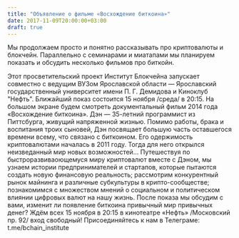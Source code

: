 ```yaml
---
title: "Объявление о фильме «Восхождение биткоина»"
date: 2017-11-09T20:00:00+03:00
draft: true
---
```


Мы продолжаем просто и понятно рассказывать про криптовалюты и блокчейн. Параллельно с семинарами и миатапами мы планируем показать и обсудить несколько фильмов про биткойн.
<!--more-->

Этот просветительский проект Институт Блокчейна запускает совместно с ведущим ВУЗом Ярославской области — Ярославский государственный университет имени П. Г. Демидова и Киноклуб "Нефть".
Ближайший показ состоится 15 ноября /среда/ в 20:15. На большом экране будем смотреть документальный фильм 2014 года «Восхождение биткоина».
Дэн — 35-летний программист из Питтсбурга, живущий напряженной жизнью. Помимо работы, брака и воспитания троих сыновей, Дэн посвящает большую часть оставшегося времени всему, что связано с биткоином. Его одержимость криптовалютами началась в 2011 году. Тогда для него открылся неизведанный мир новых возможностей...
Путешествуя по быстроразвиваоющемуся миру криптовалют вместе с Дэном, мы узнаем истории предпринимателей и стартапов, которые пытаются создать новую финансовую реальность; рассмотрим конкурентный рынок майнинга и различные субкультуры в крипто-сообществе; познакомимся с множеством мнений о социальном и политическом влиянии цифровых валют на нашу жизнь.
После показа мы обсудим с вами, изменит ли появление биткоина привычный мир привычных денег?
Ждём всех 15 ноября в 20:15 в кинотеатре «Нефть» /Московский пр. 92/ вход свободный!
Присоединяйтесь к нам в Телеграме: t.me/bchain_institute